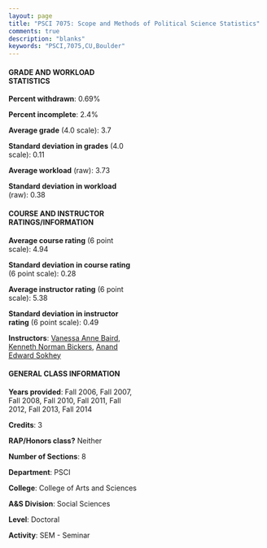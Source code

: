 ```yaml
---
layout: page
title: "PSCI 7075: Scope and Methods of Political Science Statistics"
comments: true
description: "blanks"
keywords: "PSCI,7075,CU,Boulder"
---
```

<head>
<script src="https://ajax.googleapis.com/ajax/libs/jquery/2.1.3/jquery.min.js"></script>
<script src="https://dl.dropboxusercontent.com/s/pc42nxpaw1ea4o9/highcharts.js?dl=0"></script>
<!-- <script src="../assets/js/highcharts.js"></script> -->
<style type="text/css">@font-face {
	font-family: "Bebas Neue";
	src: url(https://www.filehosting.org/file/details/544349/BebasNeue Regular.otf) format("opentype");
	}
	h1.Bebas { 
		font-family: "Bebas Neue", Verdana, Tahoma;
	}
</style>
</head>
<body>
	<div id="container" style="float: right; width: 45%; height: 88%; margin-left: 2.5%; margin-right: 2.5%;"></div>
	<script language="JavaScript">
		$(document).ready(function() {
		var chart = {type: 'column'};
		var title = {text: 'Grade Distribution'};
		var xAxis = {categories: ['A','B','C','D','F'],crosshair: true};
		var yAxis = {min: 0,title: {text: 'Percentage'}};
		var tooltip = {headerFormat: '<center><b><span style="font-size:20px">{point.key}</span></b></center>',
		               pointFormat: '<td style="padding:0"><b>{point.y:.1f}%</b></td>',
		               footerFormat: '</table>',shared: true,useHTML: true};
		var plotOptions = {column: {pointPadding: 0.0,borderWidth: 0}};  
		var credits = {enabled: false};var series= [{name: 'Percent',data: [76.61,23.39,0.0,0.0,0.0,]}];
		var json = {};
		json.chart = chart;
		json.title = title;
		json.tooltip = tooltip;
		json.xAxis = xAxis;
		json.yAxis = yAxis;  
		json.series = series;
		json.plotOptions = plotOptions;  
		json.credits = credits;
		$('#container').highcharts(json);
	});
	</script>
</body>
			   
#### GRADE AND WORKLOAD STATISTICS

**Percent withdrawn**: 0.69%

**Percent incomplete**: 2.4%

**Average grade** (4.0 scale): 3.7

**Standard deviation in grades** (4.0 scale): 0.11

**Average workload** (raw): 3.73

**Standard deviation in workload** (raw): 0.38

#### COURSE AND INSTRUCTOR RATINGS/INFORMATION

**Average course rating** (6 point scale): 4.94

**Standard deviation in course rating** (6 point scale): 0.28

**Average instructor rating** (6 point scale): 5.38

**Standard deviation in instructor rating** (6 point scale): 0.49

**Instructors**: <a href='../../instructors/Vanessa_Anne_Baird'>Vanessa Anne Baird</a>, <a href='../../instructors/Kenneth_Norman_Bickers'>Kenneth Norman Bickers</a>, <a href='../../instructors/Anand_Edward_Sokhey'>Anand Edward Sokhey</a>

#### GENERAL CLASS INFORMATION

**Years provided**: Fall 2006, Fall 2007, Fall 2008, Fall 2010, Fall 2011, Fall 2012, Fall 2013, Fall 2014

**Credits**: 3

**RAP/Honors class?** Neither

**Number of Sections**: 8

**Department**: PSCI

**College**: College of Arts and Sciences

**A&S Division**: Social Sciences

**Level**: Doctoral

**Activity**: SEM - Seminar
